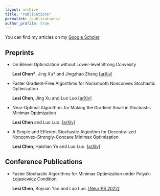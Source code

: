 ```yaml
---
layout: archive
title: "Publications"
permalink: /publications/
author_profile: true
---
```


You can find my articles on my [Google Scholar](https://scholar.google.com/citations?user=ynGzhugAAAAJ&hl=en&oi=ao)

## Preprints 

* On Bilevel Optimization without Lower-level Strong Convexity

  **Lesi Chen\***, Jing Xu\* and Jingzhao Zhang [[arXiv]](https://arxiv.org/abs/2301.00712)

* Faster Gradient-Free Algorithms for Nonsmooth Nonconvex Stochastic Optimization
 
  **Lesi Chen**, Jing Xu and Luo Luo [[arXiv]](https://arxiv.org/pdf/2301.06428.pdf)
  
* Near-Optimal Algorithms for Making the Gradient Small in Stochastic Minimax Optimization
 
  **Lesi Chen** and Luo Luo. [[arXiv]](https://arxiv.org/abs/2208.05925) 
  
* A Simple and Efficient Stochastic Algorithm for Decentralized Nonconvex-Strongly-Concave Minimax Optimization
  
  **Lesi Chen**, Haishan Ye and Luo Luo. [[arXiv]](https://arxiv.org/pdf/2212.02387.pdf) 
  


## Conference Publications
* Faster Stochastic Algorithms for Minimax Optimization under Polyak-Łojasiewicz Condition

  **Lesi Chen**, Boyuan Yao and Luo Luo. [[NeurIPS 2022]](https://openreview.net/pdf?id=JSha3zfdmSo) 
  
  

  
  
  
